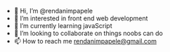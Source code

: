 - 👋 Hi, I’m @rendanimpapele
- 👀 I’m interested in front end web development
- 🌱 I’m currently learning javaScript
- 💞️ I’m looking to collaborate on things noobs can do
- 📫 How to reach me rendanimpapele@gmail.com

<!---
rendanimpapele/rendanimpapele is a ✨ special ✨ repository because its `README.md` (this file) appears on your GitHub profile.
You can click the Preview link to take a look at your changes.
--->
